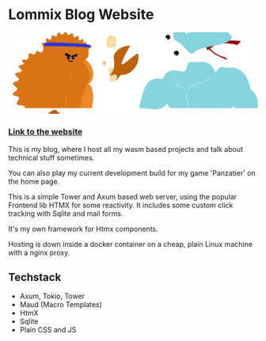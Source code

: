 # Lommix Blog Website

![banner](static/images/new_banner.svg)

### [Link to the website](https://lommix.com)

This is my blog, where I host all my wasm based projects and talk about technical stuff sometimes.

You can also play my current development build for my game 'Panzatier' on the home page.

This is a simple Tower and Axum based web server, using the popular Frontend lib HTMX for some reactivity.
It includes some custom click tracking with Sqlite and mail forms.

It's my own framework for Htmx components.

Hosting is down inside a docker container on a cheap, plain Linux machine with a nginx proxy.

## Techstack

-   Axum, Tokio, Tower
-   Maud (Macro Templates)
-   HtmX
-   Sqlite
-   Plain CSS and JS
